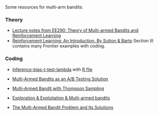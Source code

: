 Some resources for multi-arm bandits:

### Theory

- [Lecture notes from EE290: Theory of Multi-armed Bandits and Reinforcement Learning](https://people.eecs.berkeley.edu/~jiantao/2902021spring/material.html)
- [Reinforcement Learning:
An Introduction. By Sutton & Barto](http://incompleteideas.net/book/the-book-2nd.html) Section III contains many Frontier examples with coding.

### Coding

- [Inference-bias-t-test-lambda](https://www.pnas.org/content/118/15/e2014602118.short) with [R file](https://leishi-rocks.github.io/courses/ph240c/notes/Inference-bias-t-test-lambda.r)

- [Multi-Armed Bandits as an A/B Testing Solution](https://www.r-bloggers.com/2019/09/multi-armed-bandits-as-an-a-b-testing-solution/)
- [Multi-Armed Bandit with Thompson Sampling](https://www.r-bloggers.com/2020/09/multi-armed-bandit-with-thompson-sampling/)
- [Exploration & Exploitation & Multi-armed bandits](https://rpubs.com/OttoP/478713)
- [The Multi-Armed Bandit Problem and Its Solutions](https://lilianweng.github.io/lil-log/2018/01/23/the-multi-armed-bandit-problem-and-its-solutions.html#case-study)
